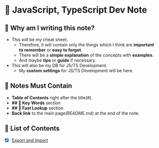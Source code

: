 # 📝 JavaScript, TypeScript Dev Note

## 📘 Why am I writing this note?

- This will be my cheat sheet.
  - Therefore, it will contain only the things which I think are **important to remember** or **easy to forget**.
  - There will be a **simple explanation** of the concepts with **examples**.
  - And maybe **tips** or **guide** if necessary.
- This will also be my DB for JS/TS Development.
  - My **custom settings** for JS/TS Development will be here.

## 📜 Notes Must Contain

- **Table of Contents** right after the title(#).
- **## 🔑 Key Words** section
- **## 👀 Fast Lookup** section
- **Back link** to the main page(README.md) at the end of the note.

## 📑 List of Contents

- [x] [Export and Import](./export-import.md)

